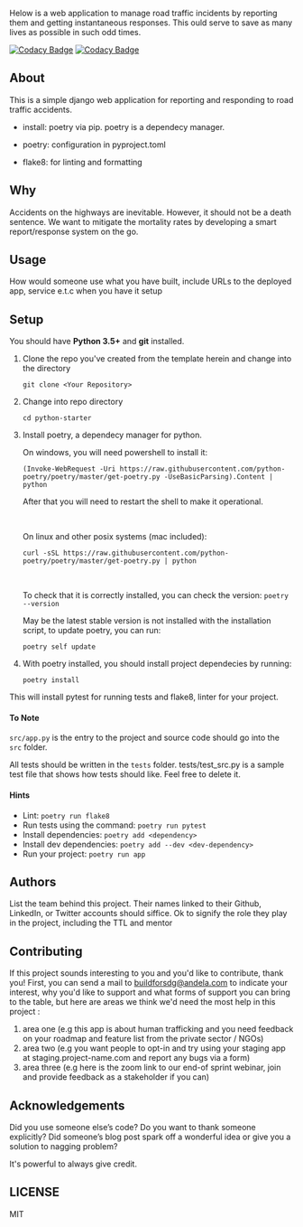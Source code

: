 Helow is a web application to manage road traffic incidents by reporting them and getting instantaneous responses. This ould serve to save as many lives as possible in such odd times.

[![Codacy Badge](https://api.codacy.com/project/badge/Grade/ae63da62d31c427f8313ba63cc37d921)](https://app.codacy.com/gh/BuildForSDG/Team-079-Product?utm_source=github.com&utm_medium=referral&utm_content=BuildForSDG/Team-079-Product&utm_campaign=Badge_Grade_Settings)
[![Codacy Badge](https://img.shields.io/badge/Code%20Quality-D-red)](https://img.shields.io/badge/Code%20Quality-D-red)

## About
This is a simple django web application for reporting and responding to road traffic accidents.

-   install: poetry via pip. poetry is a dependecy manager.

-   poetry: configuration in pyproject.toml

-   flake8: for linting and formatting

## Why
Accidents on the highways are inevitable. However, it should not be a death sentence. We want to mitigate the mortality rates by developing a smart report/response system on the go.

## Usage
How would someone use what you have built, include URLs to the deployed app, service e.t.c when you have it setup

## Setup
You should have **Python 3.5+** and **git** installed. 

1. Clone the repo you've created from the template herein and change into the directory

    ``
     git clone <Your Repository>
    ``

2. Change into repo directory

    ``
     cd python-starter
    ``

3. Install poetry, a dependecy manager for python.

   On windows, you will need powershell to install it:

    ``
    (Invoke-WebRequest -Uri https://raw.githubusercontent.com/python-poetry/poetry/master/get-poetry.py -UseBasicParsing).Content | python
    ``

   After that you will need to restart the shell to make it operational.

    &nbsp;

   On linux and other posix systems (mac included):

    ``
    curl -sSL https://raw.githubusercontent.com/python-poetry/poetry/master/get-poetry.py | python
    ``

   &nbsp;

   To check that it is correctly installed, you can check the version:
    ``
    poetry --version
    ``

   May be the latest stable version is not installed with the installation script, to update poetry, you can run:

    ``
    poetry self update
    ``

4.  With poetry installed, you should install project dependecies by running:

    ``
   poetry install
    ``

   This will install pytest for running tests and flake8, linter for your project.

#### To Note
`src/app.py` is the entry to the project and source code should go into the `src` folder.

All tests should be written in the `tests` folder. tests/test_src.py is a sample test file that shows how tests should like. Feel free to delete it.

#### Hints
-   Lint: `poetry run flake8`
-   Run tests using the command: `poetry run pytest`
-   Install dependencies: `poetry add <dependency>`
-   Install dev dependencies: `poetry add --dev <dev-dependency>`
-   Run your project: `poetry run app`


## Authors
List the team behind this project. Their names linked to their Github, LinkedIn, or Twitter accounts should siffice. Ok to signify the role they play in the project, including the TTL and mentor

## Contributing
If this project sounds interesting to you and you'd like to contribute, thank you!
First, you can send a mail to buildforsdg@andela.com to indicate your interest, why you'd like to support and what forms of support you can bring to the table, but here are areas we think we'd need the most help in this project :
1.  area one (e.g this app is about human trafficking and you need feedback on your roadmap and feature list from the private sector / NGOs)
2.  area two (e.g you want people to opt-in and try using your staging app at staging.project-name.com and report any bugs via a form)
3.  area three (e.g here is the zoom link to our end-of sprint webinar, join and provide feedback as a stakeholder if you can)

## Acknowledgements
Did you use someone else’s code?
Do you want to thank someone explicitly?
Did someone’s blog post spark off a wonderful idea or give you a solution to nagging problem?

It's powerful to always give credit.

## LICENSE
MIT
